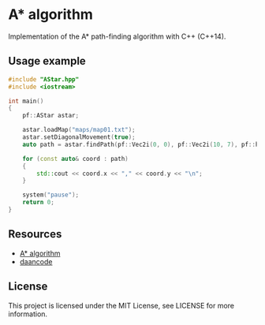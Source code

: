 # A* algorithm
Implementation of the A* path-finding algorithm with C++ (C++14). 

## Usage example

```c++
#include "AStar.hpp"
#include <iostream>

int main()
{
    pf::AStar astar;

    astar.loadMap("maps/map01.txt");
    astar.setDiagonalMovement(true);
    auto path = astar.findPath(pf::Vec2i(0, 0), pf::Vec2i(10, 7), pf::heuristic::euclidean, 10);

    for (const auto& coord : path) 
    {
        std::cout << coord.x << "," << coord.y << "\n";
    }

    system("pause");
    return 0;
}
```

## Resources

* [A* algorithm](https://en.wikipedia.org/wiki/A*_search_algorithm)
* [daancode](https://github.com/daancode/a-star)

## License

This project is licensed under the MIT License, see LICENSE for more information.
